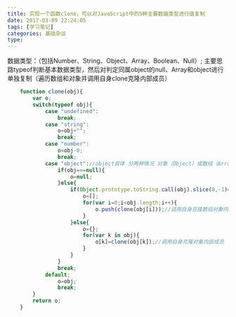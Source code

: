 ```yaml
---
title: 实现一个函数clone，可以对JavaScript中的5种主要数据类型进行值复制
date: 2017-03-09 22:24:05
tags: [学习笔记]
categories: 基础杂谈
type:
---
```

数据类型：（包括Number、String、Object、Array、Boolean、Null）;
主要思路typeof判断基本数据类型，然后对判定同属object的null、Array和object进行单独复制（遍历数组和对象并调用自身clone克隆内部成员）
```js
	function clone(obj){
		var o;
		switch(typeof obj){
			case "undefined":
				break;
			case "string":
				o=obj+"";
				break;
			case "number":
				o=obj-0;
				break;
			case "object"://object具体 分两种情况 对象（Object）或数组（Array）
				if(obj===null){
					o=null;
				}else{
					if(Object.prototype.toString.call(obj).slice(8,-1)==="Array"){
						o=[];
						for(var i=0;i<obj.length;i++){
							o.push(clone(obj[i]));//调用自身克隆数组对象内部成员
						}
					}else{
						o={};
						for(var k in obj){
							o[k]=clone(obj[k]);//调用自身克隆对象内部成员
						}
					}
				}
				break;
			default;
				o=obj;
				break;
		}
		return o;
	}
```